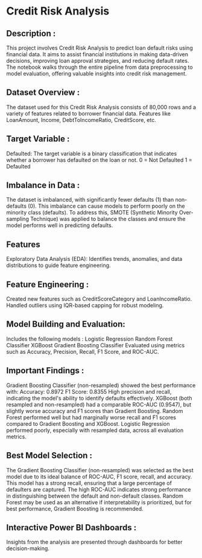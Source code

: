 # Credit Risk Analysis

## Description :
This project involves Credit Risk Analysis to predict loan default risks using financial data. It aims to assist financial institutions in making data-driven decisions, 
improving loan approval strategies, and reducing default rates.
The notebook walks through the entire pipeline from data preprocessing to model evaluation, offering valuable insights into credit risk management.

## Dataset Overview :
The dataset used for this Credit Risk Analysis consists of 80,000 rows and a variety of features related to borrower financial data. 
Features like LoanAmount, Income, DebtToIncomeRatio, CreditScore, etc.

## Target Variable :
Defaulted:
The target variable is a binary classification that indicates whether a borrower has defaulted on the loan or not.
0 = Not Defaulted
1 = Defaulted

## Imbalance in Data :
The dataset is imbalanced, with significantly fewer defaults (1) than non-defaults (0). This imbalance can cause models to perform poorly on the minority class (defaults). 
To address this, SMOTE (Synthetic Minority Over-sampling Technique) was applied to balance the classes and ensure the model performs well in predicting defaults.

## Features
Exploratory Data Analysis (EDA):
Identifies trends, anomalies, and data distributions to guide feature engineering.

## Feature Engineering :
Created new features such as CreditScoreCategory and LoanIncomeRatio.
Handled outliers using IQR-based capping for robust modeling.

## Model Building and Evaluation:
Includes the following models :
Logistic Regression
Random Forest Classifier
XGBoost
Gradient Boosting Classifier
Evaluated using metrics such as Accuracy, Precision, Recall, F1 Score, and ROC-AUC.

## Important Findings :
Gradient Boosting Classifier (non-resampled) showed the best performance with:
Accuracy: 0.8972
F1 Score: 0.8355
High precision and recall, indicating the model's ability to identify defaults effectively.
XGBoost (both resampled and non-resampled) had a comparable ROC-AUC (0.9547), but slightly worse accuracy and F1 scores than Gradient Boosting.
Random Forest performed well but had marginally worse recall and F1 scores compared to Gradient Boosting and XGBoost.
Logistic Regression performed poorly, especially with resampled data, across all evaluation metrics.

## Best Model Selection :
The Gradient Boosting Classifier (non-resampled) was selected as the best model due to its ideal balance of ROC-AUC, F1 score, recall, and accuracy.
This model has a strong recall, ensuring that a large percentage of defaulters are captured.
The high ROC-AUC indicates strong performance in distinguishing between the default and non-default classes.
Random Forest may be used as an alternative if interpretability is prioritized, but for best performance, Gradient Boosting is recommended.

## Interactive Power BI Dashboards :
Insights from the analysis are presented through dashboards for better decision-making.
